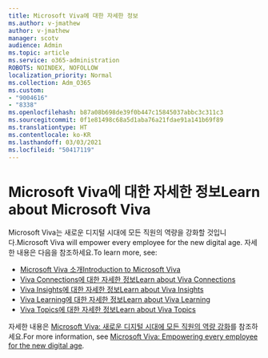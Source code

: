 ```yaml
---
title: Microsoft Viva에 대한 자세한 정보
ms.author: v-jmathew
author: v-jmathew
manager: scotv
audience: Admin
ms.topic: article
ms.service: o365-administration
ROBOTS: NOINDEX, NOFOLLOW
localization_priority: Normal
ms.collection: Adm_O365
ms.custom:
- "9004616"
- "8338"
ms.openlocfilehash: b87a08b698de39f0b447c15845037abbc3c311c3
ms.sourcegitcommit: 0f1e81498c68a5d1aba76a21fdae91a141b69f89
ms.translationtype: HT
ms.contentlocale: ko-KR
ms.lasthandoff: 03/03/2021
ms.locfileid: "50417119"
---
```

# <a name="learn-about-microsoft-viva"></a><span data-ttu-id="b1c4c-102">Microsoft Viva에 대한 자세한 정보</span><span class="sxs-lookup"><span data-stu-id="b1c4c-102">Learn about Microsoft Viva</span></span>

<span data-ttu-id="b1c4c-103">Microsoft Viva는 새로운 디지털 시대에 모든 직원의 역량을 강화할 것입니다.</span><span class="sxs-lookup"><span data-stu-id="b1c4c-103">Microsoft Viva will empower every employee for the new digital age.</span></span> <span data-ttu-id="b1c4c-104">자세한 내용은 다음을 참조하세요.</span><span class="sxs-lookup"><span data-stu-id="b1c4c-104">To learn more, see:</span></span>

- [<span data-ttu-id="b1c4c-105">Microsoft Viva 소개</span><span class="sxs-lookup"><span data-stu-id="b1c4c-105">Introduction to Microsoft Viva</span></span>](https://www.microsoft.com/microsoft-viva/overview)
- [<span data-ttu-id="b1c4c-106">Viva Connections에 대한 자세한 정보</span><span class="sxs-lookup"><span data-stu-id="b1c4c-106">Learn about Viva Connections</span></span>](https://aka.ms/VivaConnectionsBlog/)
- [<span data-ttu-id="b1c4c-107">Viva Insights에 대한 자세한 정보</span><span class="sxs-lookup"><span data-stu-id="b1c4c-107">Learn about Viva Insights</span></span>](https://aka.ms/VivaInsightsBlog)
- [<span data-ttu-id="b1c4c-108">Viva Learning에 대한 자세한 정보</span><span class="sxs-lookup"><span data-stu-id="b1c4c-108">Learn about Viva Learning</span></span>](https://aka.ms/VivaLearningBlog)
- [<span data-ttu-id="b1c4c-109">Viva Topics에 대한 자세한 정보</span><span class="sxs-lookup"><span data-stu-id="b1c4c-109">Learn about Viva Topics</span></span>](https://aka.ms/viva/topics/blog)

<span data-ttu-id="b1c4c-110">자세한 내용은 [Microsoft Viva: 새로운 디지털 시대에 모든 직원의 역량 강화](https://www.microsoft.com/microsoft-365/blog/2021/02/04/microsoft-viva-empowering-every-employee-for-the-new-digital-age/)를 참조하세요.</span><span class="sxs-lookup"><span data-stu-id="b1c4c-110">For more information, see [Microsoft Viva: Empowering every employee for the new digital age](https://www.microsoft.com/microsoft-365/blog/2021/02/04/microsoft-viva-empowering-every-employee-for-the-new-digital-age/).</span></span>

